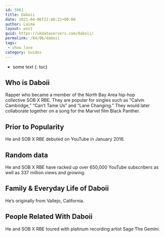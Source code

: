 ```yaml
---
id: 5961
title: Daboii
date: 2021-04-06T22:48:21+00:00
author: Laima
layout: post
guid: https://ukdataservers.com/daboii/
permalink: /04/06/daboii
tags:
 - show love
category: Guides
---
```


* some text
{: toc}


## Who is Daboii
                  
                  
                  
Rapper who became a member of the North Bay Area hip-hop collective SOB X RBE. They are popular for singles such as &#8220;Calvin Cambridge,&#8221; &#8220;Can&#8217;t Tame Us&#8221; and &#8220;Lane Changing.&#8221; They would later collaborate together on a song for the Marvel film Black Panther.
                  
              
            
              
            
                
                
                
## Prior to Popularity
                  
                  
                  
He and SOB X RBE debuted on YouTube in January 2016. 
                  
              
            
              
            
                
                
                
## Random data
                  
                  
                  
He and SOB X RBE have racked up over 650,000 YouTube subscribers as well as 337 million views and growing.
                  
              
            
              
            
                
                
                
## Family & Everyday Life of Daboii
                  
                  
                  
He&#8217;s originally from Vallejo, California.
                  
              
            
              
            
                
                
                
## People Related With Daboii
                  
                  
                  
He and SOB X RBE toured with platinum recording artist Sage The Gemini.
                  
              
            
              
            
                
              
            
              
              
            
            
              
            
          
          
          